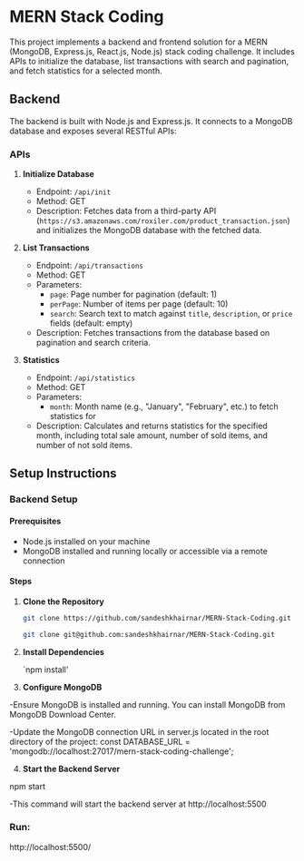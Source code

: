 # MERN Stack Coding
This project implements a backend and frontend solution for a MERN (MongoDB, Express.js, React.js, Node.js) stack coding challenge. It includes APIs to initialize the database, list transactions with search and pagination, and fetch statistics for a selected month.

## Backend

The backend is built with Node.js and Express.js. It connects to a MongoDB database and exposes several RESTful APIs:

### APIs

1. **Initialize Database**
   - Endpoint: `/api/init`
   - Method: GET
   - Description: Fetches data from a third-party API (`https://s3.amazonaws.com/roxiler.com/product_transaction.json`) and initializes the MongoDB database with the fetched data.

2. **List Transactions**
   - Endpoint: `/api/transactions`
   - Method: GET
   - Parameters:
     - `page`: Page number for pagination (default: 1)
     - `perPage`: Number of items per page (default: 10)
     - `search`: Search text to match against `title`, `description`, or `price` fields (default: empty)
   - Description: Fetches transactions from the database based on pagination and search criteria.

3. **Statistics**
   - Endpoint: `/api/statistics`
   - Method: GET
   - Parameters:
     - `month`: Month name (e.g., "January", "February", etc.) to fetch statistics for
   - Description: Calculates and returns statistics for the specified month, including total sale amount, number of sold items, and number of not sold items.
  


## Setup Instructions

### Backend Setup

#### Prerequisites

- Node.js installed on your machine
- MongoDB installed and running locally or accessible via a remote connection

#### Steps

1. **Clone the Repository**

      ```bash
   git clone https://github.com/sandeshkhairnar/MERN-Stack-Coding.git

   git clone git@github.com:sandeshkhairnar/MERN-Stack-Coding.git

2. **Install Dependencies**
   
   `npm install'

3. **Configure MongoDB**

-Ensure MongoDB is installed and running. You can install MongoDB from MongoDB Download Center.

-Update the MongoDB connection URL in server.js located in the root directory of the project:
 const DATABASE_URL = 'mongodb://localhost:27017/mern-stack-coding-challenge';

4. **Start the Backend Server**
   
 npm start

-This command will start the backend server at http://localhost:5500



### Run:
http://localhost:5500/
